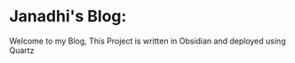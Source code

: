 # Janadhi's Blog:
Welcome to my Blog, This Project is written in Obsidian and deployed using Quartz
